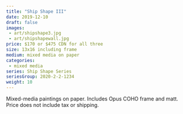 ```yaml
---
title: "Ship Shape III"
date: 2019-12-10
draft: false
images:
 - art/shipshape3.jpg
 - art/shipshapewall.jpg
price: $170 or $475 CDN for all three
size: 13x16 including frame
medium: mixed media on paper
categories:
 - mixed media
series: Ship Shape Series
seriesGroup: 2020-2-2-1234
weight: 10
---
```


Mixed-media paintings on paper. Includes Opus COHO frame and matt. Price does not include tax or shipping.
